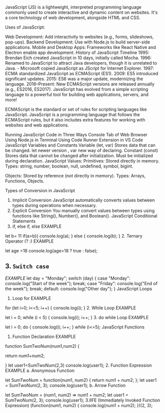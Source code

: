 JavaScript (JS) is a lightweight, interpreted programming language commonly used to create interactive and dynamic content on websites. It's a core technology of web development, alongside HTML and CSS.

Uses of JavaScript:

Web Development: Add interactivity to websites (e.g., forms, slideshows, pop-ups).
Backend Development: Use with Node.js to build server-side applications.
Mobile and Desktop Apps: Frameworks like React Native and Electron enable app development.
History of JavaScript
Timeline
1995: Brendan Eich created JavaScript in 10 days, initially called Mocha.
1996: Renamed to JavaScript to attract Java developers, though it is unrelated to Java. - Microsoft copied JavaScript as JScript for Internet Explorer.
1997: ECMA standardized JavaScript as ECMAScript (ES1).
2009: ES5 introduced significant updates.
2015: ES6 was a major update, modernizing the language.
2016–Present: New ECMAScript versions are released annually (e.g., ES2016, ES2017).
JavaScript has evolved from a simple scripting language to a powerful tool for building web applications, servers, and more!

ECMAScript is the standard or set of rules for scripting languages like JavaScript. JavaScript is a programming language that follows the ECMAScript rules, but it also includes extra features for working with websites and web applications.

Running JavaScript Code in Three Ways
Console Tab of Web Browser
Using Node.js in Terminal
Using Code Runner Extension in VS Code
JavaScript Variables and Constants
Variable (let, var)
Stores data that can be changed.
let newer version , var new way of declaring.
Constant (const)
Stores data that cannot be changed after initialization.
Must be initialized during declaration.
JavaScript Values:
Primitives: Stored directly in memory. Types: string, number, boolean, null, undefined, symbol, bigint.

Objects: Stored by reference (not directly in memory). Types: Arrays, Functions, Objects.

Types of Conversion in JavaScript
1. Implicit Conversion
JavaScript automatically converts values between types during operations when necessary.
2. Explicit Conversion
You manually convert values between types using functions like String(), Number(), and Boolean().
JavaScript Conditional Statements
1. if, else if, else
EXAMPLE

let b= 11
if(a>b){
    console.log(a);
} else {
    console.log(b);
}
2. Ternary Operator (? :)
EXAMPLE

let age =18
console.log(age>18 ? true : false);

## 3.  `Switch case`
*EXAMPLE*
let day = "Monday";
switch (day) {
    case "Monday":
        console.log("Start of the week");
        break;
    case "Friday":
        console.log("End of the week");
        break;
    default:
        console.log("Other day");
}
JavaScript Loops
1. Loop for
EXAMPLE

for (let i=0; i<=5; i++) {
    console.log(i);
}
2. While Loop
EXAMPLE

let i = 0;
while (i < 5) {
    console.log(i);
    i++;
}
3. do while Loop
EXAMPLE

let i = 0;
do {
    console.log(i);
    i++;
} while (i<=5);
JavaScript Functions
1. Function Declaration
EXAMPLE

function SumTwoNum(num1,num2) {

   return num1+num2;

}
let user1=SumTwoNum(2,3)
console.log(user1);
2. Function Expression
EXAMPLE a. Anonymous Function

let SumTwoNum = function(num1, num2) {
    return num1 + num2;
};
let user1 = SumTwoNum(2, 3);
console.log(user1);
b. Arrow Function

let SumTwoNum = (num1, num2) =>
num1 + num2;
let user1 = SumTwoNum(2, 3);
console.log(user1);
3.IIFE (Immediately Invoked Function Expression)
(function(num1, num2) {
    console.log(num1 + num2);
})(2, 3);
